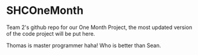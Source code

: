 # SHCOneMonth
Team 2's github repo for our One Month Project, the most updated version of the code project will be put here.

Thomas is master programmer haha! Who is better than Sean.
